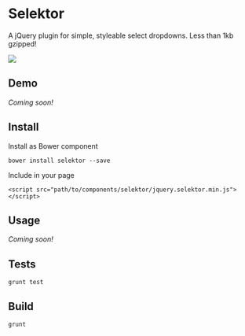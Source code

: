 # Selektor

A jQuery plugin for simple, styleable select dropdowns. Less than 1kb gzipped!

![](https://raw.github.com/chrisbarrett/skeletor/master/skeletor.jpg)

## Demo

*Coming soon!*

## Install

Install as Bower component

```javascrxipt
bower install selektor --save
```

Include in your page

```
<script src="path/to/components/selektor/jquery.selektor.min.js"></script>
```

## Usage

*Coming soon!*

## Tests

```
grunt test
```

## Build

```
grunt
```
